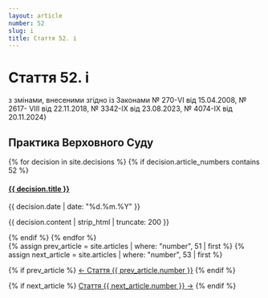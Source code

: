 ```yaml
---
layout: article
number: 52
slug: i
title: Стаття 52. і
---
```


# Стаття 52. і

з змінами, внесеними згідно із Законами № 270-VI від 15.04.2008, № 2617- VIII від 22.11.2018, № 3342-IX від 23.08.2023, № 4074-IX від 20.11.2024}

## Практика Верховного Суду

<div class="decisions-container">
{% for decision in site.decisions %}
  {% if decision.article_numbers contains 52 %}
    <div class="decision-item">
      <h4><a href="{{ decision.url }}">{{ decision.title }}</a></h4>
      <p class="decision-date">{{ decision.date | date: "%d.%m.%Y" }}</p>
      <p class="decision-excerpt">{{ decision.content | strip_html | truncate: 200 }}</p>
    </div>
  {% endif %}
{% endfor %}
</div>

<div class="article-navigation">
  {% assign prev_article = site.articles | where: "number", 51 | first %}
  {% assign next_article = site.articles | where: "number", 53 | first %}
  
  {% if prev_article %}
    <a href="{{ prev_article.url }}" class="prev-article">← Стаття {{ prev_article.number }}</a>
  {% endif %}
  
  {% if next_article %}
    <a href="{{ next_article.url }}" class="next-article">Стаття {{ next_article.number }} →</a>
  {% endif %}
</div>
